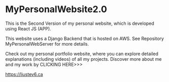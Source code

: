 # MyPersonalWebsite2.0

This is the Second Version of my personal website, which is developed using React JS (APP).

This website uses a Django Backend that is hosted on AWS. See Repository MyPersonalWebServer for more details.

Check out my personal portfolio website, where you can explore detailed explanations (including videos) of all my projects. Discover more about me and my work by CLICKING HERE>>>

https://liustev6.ca

